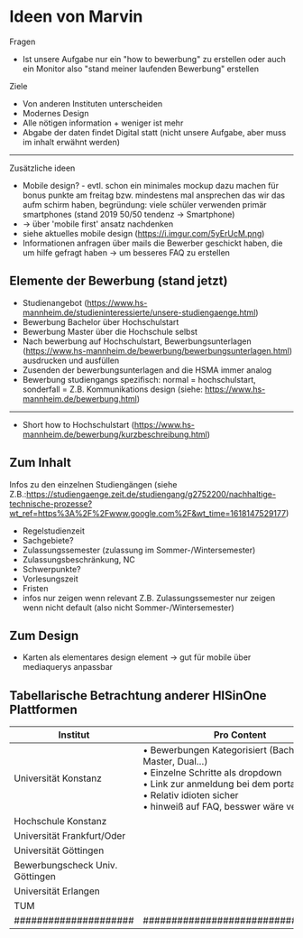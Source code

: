 # Ideen von Marvin
Fragen
- Ist unsere Aufgabe nur ein "how to bewerbung" zu erstellen oder auch ein Monitor also "stand meiner laufenden Bewerbung" erstellen

Ziele
- Von anderen Instituten unterscheiden
- Modernes Design
- Alle nötigen information + weniger ist mehr
- Abgabe der daten findet Digital statt (nicht unsere Aufgabe, aber muss im inhalt erwähnt werden)

---

Zusätzliche ideen
- Mobile design? - evtl. schon ein minimales mockup dazu machen für bonus punkte am freitag bzw. mindestens mal ansprechen das wir das aufm schirm haben, begründung: viele schüler verwenden primär smartphones (stand 2019 50/50 tendenz -> Smartphone)
- -> über 'mobile first' ansatz nachdenken
- siehe aktuelles mobile design (https://i.imgur.com/5yErUcM.png)
- Informationen anfragen über mails die Bewerber geschickt haben, die um hilfe gefragt haben -> um besseres FAQ zu erstellen

## Elemente der Bewerbung (stand jetzt)
- Studienangebot (https://www.hs-mannheim.de/studieninteressierte/unsere-studiengaenge.html)
- Bewerbung Bachelor über Hochschulstart
- Bewerbung Master über die Hochschule selbst
- Nach bewerbung auf Hochschulstart, Bewerbungsunterlagen (https://www.hs-mannheim.de/bewerbung/bewerbungsunterlagen.html) ausdrucken und ausfüllen
- Zusenden der bewerbungsunterlagen and die HSMA immer analog
- Bewerbung studiengangs spezifisch: normal = hochschulstart, sonderfall = Z.B. Kommunikations design (siehe: https://www.hs-mannheim.de/bewerbung.html)

---

- Short how to Hochschulstart (https://www.hs-mannheim.de/bewerbung/kurzbeschreibung.html)

## Zum Inhalt
Infos zu den einzelnen Studiengängen (siehe Z.B.:https://studiengaenge.zeit.de/studiengang/g2752200/nachhaltige-technische-prozesse?wt_ref=https%3A%2F%2Fwww.google.com%2F&wt_time=1618147529177)
- Regelstudienzeit
- Sachgebiete?
- Zulassungssemester (zulassung im Sommer-/Wintersemester)
- Zulassungsbeschränkung, NC
- Schwerpunkte?
- Vorlesungszeit
- Fristen
- infos nur zeigen wenn relevant Z.B. Zulassungssemester nur zeigen wenn nicht default (also nicht Sommer-/Wintersemester)

## Zum Design
- Karten als elementares design element -> gut für mobile über mediaquerys anpassbar

## Tabellarische Betrachtung anderer HISinOne Plattformen

| Institut                        | Pro Content                                                                                                                                                                                                | Contra Content                                                                                                                                        | Pro Design                                                                                                                                 | Contra Design                                                                                                                  |
| ------------------------------- | ---------------------------------------------------------------------------------------------------------------------------------------------------------------------------------------------------------- | ----------------------------------------------------------------------------------------------------------------------------------------------------- | ------------------------------------------------------------------------------------------------------------------------------------------ | ------------------------------------------------------------------------------------------------------------------------------ |
| Universität Konstanz            | • Bewerbungen Kategorisiert (Bachelor, Master, Dual…)<br>• Einzelne Schritte als dropdown<br>• Link zur anmeldung bei dem portal<br>• Relativ idioten sicher<br>• hinweiß auf FAQ, besswer wäre verlinkung | • Sinnlose sätze wie "wir freuen uns sehr über ihr Interesse...", nehmen platz ein<br>• Schritte müssen vl. nicht als dropdown sein, weil genug platz | • Dropdown beim hover auf "Bewerbungung" (vl nicht unser aufgaben bereich)<br>• Infos gut gekapselt<br>• Design mit karten gefällt mir gut | • Bild nimmt viel platz weg & vermittelt keine Information<br>• Stellenweise zu verspielt (siehe nutzug der farben auf karten) |
| Hochschule Konstanz             |                                                                                                                                                                                                            |                                                                                                                                                       |                                                                                                                                            |                                                                                                                                |
| Universität Frankfurt/Oder      |                                                                                                                                                                                                            |                                                                                                                                                       |                                                                                                                                            |                                                                                                                                |
| Universität Göttingen           |                                                                                                                                                                                                            |                                                                                                                                                       |                                                                                                                                            |                                                                                                                                |
| Bewerbungscheck Univ. Göttingen |                                                                                                                                                                                                            |                                                                                                                                                       |                                                                                                                                            |                                                                                                                                |
| Universität Erlangen            |                                                                                                                                                                                                            |                                                                                                                                                       |                                                                                                                                            |                                                                                                                                |
| TUM                             |                                                                                                                                                                                                            |                                                                                                                                                       |                                                                                                                                            |                                                                                                                                |
|#####################|##################################|##################################|##################################|##################################|